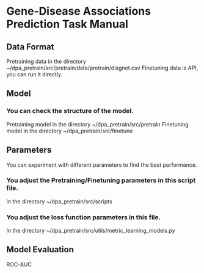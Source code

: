 # Gene-Disease Associations Prediction Task Manual


## Data Format

Pretraining data in the directory ~/dpa_pretrain/src/pretrain/data/pretrain/disgnet.csv
Finetuning data is API, you can run it directly.


## Model

### You can check the structure of the model.

 Pretraining model in the directory ~/dpa_pretrain/src/pretrain
 Finetuning model in the directory ~/dpa_pretrain/src/finetune


## Parameters

You can experiment with different parameters to find the best performance. 

### You adjust the Pretraining/Finetuning parameters in this script file.
In the directory ~/dpa_pretrain/src/scripts

### You adjust the loss function parameters in this file.
In the directory ~/dpa_pretrain/src/utils/metric_learning_models.py

## Model Evaluation
ROC-AUC
